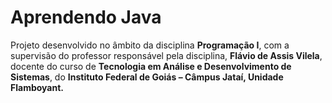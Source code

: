 # Aprendendo Java

Projeto desenvolvido no âmbito da disciplina **Programação I**, com a supervisão do professor responsável pela disciplina, **Flávio de Assis Vilela**, docente do curso de **Tecnologia em Análise e Desenvolvimento de Sistemas**, do **Instituto Federal de Goiás – Câmpus Jataí, Unidade Flamboyant.**

